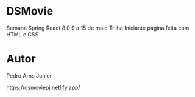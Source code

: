 # DSMovie
Semana Spring React 8.0   9 a 15 de maio Trilha Iniciante 
pagina feita com HTML e CSS





# Autor
Pedro Arns Junior

https://dsmoviepj.netlify.app/
